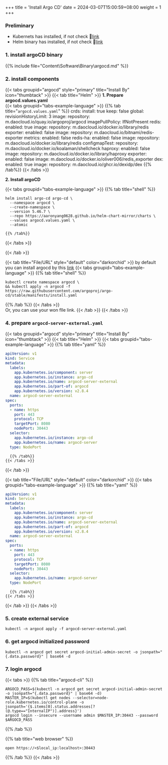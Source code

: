 +++
title = 'Install Argo CD'
date = 2024-03-07T15:00:59+08:00
weight = 1
+++

### Preliminary
- Kubernets has installed, if not check 🔗[link](kubernetes/cluster/index.html)
- Helm binary has installed, if not check 🔗[link](software/binary/helm/index.html)



### 1. install argoCD binary

{{% include file="Content\Software\Binary\argocd.md" %}}

### 2. install components

{{< tabs groupid="argocd" style="primary" title="Install By" icon="thumbtack" >}}
{{< tab title="Helm" >}}
  <b>1. Prepare argocd.values.yaml</b><br/>
  {{< tabs groupid="tabs-example-language" >}}
    {{% tab title="`argocd.values.yaml`" %}}
    crds:
      install: true
      keep: false
    global:
      revisionHistoryLimit: 3
      image:
        repository: m.daocloud.io/quay.io/argoproj/argocd
        imagePullPolicy: IfNotPresent
    redis:
      enabled: true
      image:
        repository: m.daocloud.io/docker.io/library/redis
      exporter:
        enabled: false
        image:
          repository: m.daocloud.io/bitnami/redis-exporter
      metrics:
        enabled: false
    redis-ha:
      enabled: false
      image:
        repository: m.daocloud.io/docker.io/library/redis
      configmapTest:
        repository: m.daocloud.io/docker.io/koalaman/shellcheck
      haproxy:
        enabled: false
        image:
          repository: m.daocloud.io/docker.io/library/haproxy
      exporter:
        enabled: false
        image: m.daocloud.io/docker.io/oliver006/redis_exporter
    dex:
      enabled: true
      image:
        repository: m.daocloud.io/ghcr.io/dexidp/dex
    {{% /tab%}}
  {{< /tabs >}}

  <b>2. Install argoCD </b><br/>

  {{< tabs groupid="tabs-example-language" >}}
    {{% tab title="shell" %}}

    helm install argo-cd argo-cd \
      --namespace argocd \
      --create-namespace \
      --version 5.46.7 \
      --repo https://aaronyang0628.github.io/helm-chart-mirror/charts \
      --values argocd.values.yaml \
      --atomic

    {{% /tab%}}
  {{< /tabs >}}

{{< /tab >}}

{{< tab title="File/URL" style="default" color="darkorchid" >}}
  by default you can install argocd by this <a href="https://raw.githubusercontent.com/argoproj/argo-cd/stable/manifests/install.yaml">link</a>
  {{< tabs groupid="tabs-example-language" >}}
  {{% tab title="shell" %}}
  ```shell
  kubectl create namespace argocd \
  && kubectl apply -n argocd -f https://raw.githubusercontent.com/argoproj/argo-cd/stable/manifests/install.yaml
  ```
  {{% /tab %}}
  {{< /tabs >}}
  </br>
  Or, you can use your won flle link.
{{< /tab >}}
{{< /tabs >}}



### 4. prepare `argocd-server-external.yaml`
{{< tabs groupid="argocd" style="primary" title="Install By" icon="thumbtack" >}}
  {{< tab title="Helm" >}}
    {{< tabs groupid="tabs-example-language" >}}
      {{% tab title="yaml" %}}
  ```yaml
  apiVersion: v1
  kind: Service
  metadata:
    labels:
      app.kubernetes.io/component: server
      app.kubernetes.io/instance: argo-cd
      app.kubernetes.io/name: argocd-server-external
      app.kubernetes.io/part-of: argocd
      app.kubernetes.io/version: v2.8.4
    name: argocd-server-external
  spec:
    ports:
    - name: https
      port: 443
      protocol: TCP
      targetPort: 8080
      nodePort: 30443
    selector:
      app.kubernetes.io/instance: argo-cd
      app.kubernetes.io/name: argocd-server
    type: NodePort
  ```
      {{% /tab%}}
    {{< /tabs >}}
  {{< /tab >}}

  {{< tab title="File/URL" style="default" color="darkorchid" >}}
      {{< tabs groupid="tabs-example-language" >}}
      {{% tab title="yaml" %}}
  ```yaml
  apiVersion: v1
  kind: Service
  metadata:
    labels:
      app.kubernetes.io/component: server
      app.kubernetes.io/instance: argo-cd
      app.kubernetes.io/name: argocd-server-external
      app.kubernetes.io/part-of: argocd
      app.kubernetes.io/version: v2.8.4
    name: argocd-server-external
  spec:
    ports:
    - name: https
      port: 443
      protocol: TCP
      targetPort: 8080
      nodePort: 30443
    selector:
      app.kubernetes.io/name: argocd-server
    type: NodePort
  ```
      {{% /tab%}}
    {{< /tabs >}}
  {{< /tab >}}
{{< /tabs >}}


### 5. create external service
```shell
kubectl -n argocd apply -f argocd-server-external.yaml
```

### 6. get argocd initialized password
```shell
kubectl -n argocd get secret argocd-initial-admin-secret -o jsonpath="{.data.password}" | base64 -d
```

### 7. login argocd

{{< tabs >}}
{{% tab title="argocd-cli" %}}
```shell
ARGOCD_PASS=$(kubectl -n argocd get secret argocd-initial-admin-secret -o jsonpath="{.data.password}" | base64 -d)
MASTER_IP=$(kubectl get nodes --selector=node-role.kubernetes.io/control-plane -o jsonpath='{$.items[0].status.addresses[?(@.type=="InternalIP")].address}')
argocd login --insecure --username admin $MASTER_IP:30443 --password $ARGOCD_PASS
```
{{% /tab  %}}

{{% tab title="web browser" %}}
```text
open https://<$local_ip:localhost>:30443
```
{{% /tab  %}}
{{< /tabs >}}